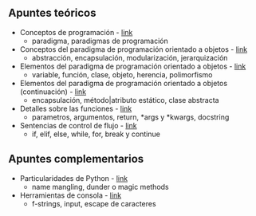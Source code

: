 ## Apuntes teóricos

- Conceptos de programación - [link](https://github.com/diegoaaron/repositorio/blob/main/python/apuntes/pyt_resume_00.md#conceptos-de-programaci%C3%B3n)
  - paradigma, paradigmas de programación
- Conceptos del paradigma de programación orientado a objetos - [link](https://github.com/diegoaaron/repositorio/blob/main/python/apuntes/pyt_resume_00.md#conceptos-del-paradigma-de-programaci%C3%B3n-orientado-a-objetos)
  - abstracción, encapsulación, modularización, jerarquización
- Elementos del paradigma de programación orientado a objetos - [link](https://github.com/diegoaaron/repositorio/blob/main/python/apuntes/pyt_resume_01.md#elementos-del-paradigma-de-programaci%C3%B3n-orientado-a-objetos)
  - variable, función, clase, objeto, herencia, polimorfismo
- Elementos del paradigma de programación orientado a objetos (continuación) - [link](https://github.com/diegoaaron/repositorio/blob/main/python/apuntes/pyt_resume_02.md#elementos-del-paradigma-de-programaci%C3%B3n-orientado-a-objetos-continuaci%C3%B3n)
  - encapsulación, método|atributo estático, clase abstracta
- Detalles sobre las funciones - [link](https://github.com/diegoaaron/repositorio/blob/main/python/apuntes/pyt_resume_03.md#detalles-sobre-las-funciones)
  - parametros, argumentos, return, *args y *kwargs, docstring
- Sentencias de control de flujo - [link](https://github.com/diegoaaron/repositorio/blob/main/python/apuntes/pyt_resume_04.md)
  - if, elif, else, while, for, break y continue

## Apuntes complementarios

- Particularidades de Python - [link](https://github.com/diegoaaron/repositorio/blob/main/python/apuntes/pyt_resume_100.md#particularidades-de-python)
  - name mangling, dunder o magic methods
- Herramientas de consola - [link](https://github.com/diegoaaron/repositorio/blob/main/python/apuntes/pyt_resume_101.md#manipulaci%C3%B3n-de-cadenas)
  - f-strings, input, escape de caracteres
